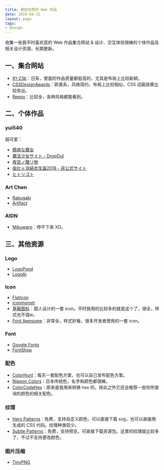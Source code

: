 ```yaml
---
title: 那些优质的 Web 作品
date: 2019-04-15
layout: page
tags:
- Design
---
```


收集一些我平时喜欢逛的 Web 作品集合网站 & 设计、交互体验很棒的个体作品及相关设计资源，长期更新。

## 一、集合网站
* [81-23b](https://81-web.com/)：日系，里面的作品质量都挺高的，尤其是布局上比较新颖。
* [CSSDesignAwards](https://www.cssdesignawards.com/)：欧美系，风格简约，布局上比较相似，CSS 动画效果比较突出。
* [Reeoo](http://reeoo.com/)：比较全，各种风格都能看到。

## 二、个体作品
### yui540
超可爱：
* [臆病な魔女](https://yui540.graphics/#/)
* [魔法少女サイト - DropOut](https://magical-girl.site/)
* [夜空ノ贈リ物](https://yozora.magical-girl.site/#/)
* [由比ヶ浜結衣生誕2018 - 非公式サイト](https://yui.magical-girl.site/)
* [ヒトリゴト](https://hitorigoto.magical-girl.site/)

### Art Chen
* [Rakugaki](https://rakugaki.me/)
* [Artifact](https://artifact.me/)

### AIDN
* [Mikuwarp](https://aidn.jp/mikuwarp/)：停不下来 XD。


## 三、其他资源
### Logo
* [LogoPond](https://logopond.com/)
* [LogoAi](https://www.logoai.com/)

### Icon
* [FlatIcon](https://www.flaticon.com/)
* [iconmonstr](https://iconmonstr.com/)
* [草莓图标](http://chuangzaoshi.com/icon/)：国人设计的一套 icon。平时我用的比较多的就是这个了，很全，样式也不错w。
* [Font Awesome](https://fontawesome.com/?from=io)：非常全，样式好看，很多开发者使用的一套 icon。

### Font
* [Google Fonts](https://fonts.google.com/)
* [FontShop](https://www.fontshop.com/)

### 配色
* [ColorHunt](https://colorhunt.co/)：每天一套配色方案，也可以自己发布配色方案。
* [Nippon Colors](http://nipponcolors.com/)：日本传统色，名字和颜色都很棒。
* [ColorCodeHex](https://www.colorcodehex.com/)：原来是我用来转换 hex 的，除此之外它还会推荐一些你所查询的颜色的相关配色。

### 纹理
* [Hero Patterns](http://www.heropatterns.com/)：免费，支持自定义颜色，可以直接下载 svg，也可以直接用生成的 CSS 代码。纹理种类较少。
* [Subtle Patterns](https://www.toptal.com/designers/subtlepatterns/)：免费，支持预览，可直接下载资源包。这里的纹理就比较多了，不过不支持更改颜色。

### 图片压缩
* [TinyPNG](https://tinypng.com/)

